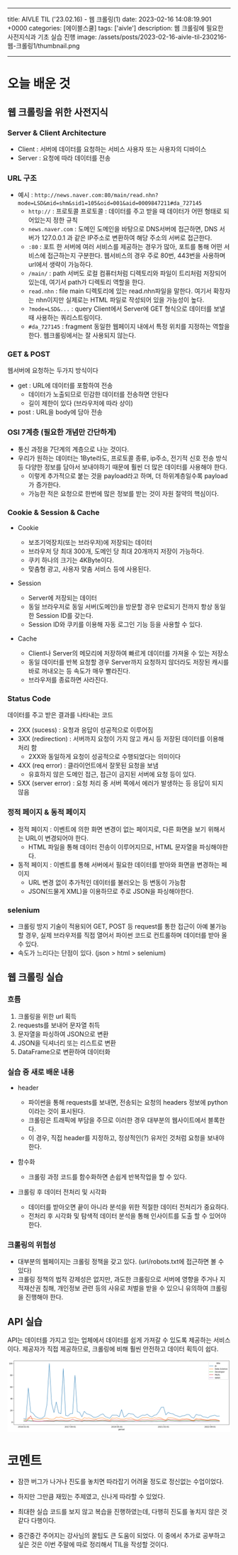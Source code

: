

---
title: AIVLE TIL ('23.02.16) - 웹 크롤링(1)
date: 2023-02-16 14:08:19.901 +0000
categories: [에이블스쿨]
tags: ['aivle']
description: 웹 크롤링에 필요한 사전지식과 기초 실습 진행
image: /assets/posts/2023-02-16-aivle-til-230216-웹-크롤링1/thumbnail.png

---

# 오늘 배운 것
## 웹 크롤링을 위한 사전지식

### Server & Client Architecture
- Client : 서버에 데이터를 요청하는 서비스 사용자 또는 사용자의 디바이스
- Server : 요청에 따라 데이터를 전송

### URL 구조
- 예시 : `http://news.naver.com:80/main/read.nhn?mode=LSD&mid=shm&sid1=105&oid=001&aid=0009847211#da_727145`
    - `http://` : 프로토콜
    프로토콜 : 데이터를 주고 받을 때 데이터가 어떤 형태로 되어있는지 정한 규칙
    - `news.naver.com` : 도메인
    도메인을 바탕으로 DNS서버에 접근하면, DNS 서버가 127.0.0.1 과 같은 IP주소로 변환하여 해당 주소의 서버로 접근한다.
    - `:80` : 포트
    한 서버에 여러 서비스를 제공하는 경우가 많아, 포트를 통해 어떤 서비스에 접근하는지 구분한다. 웹서비스의 경우 주로 80번, 443번을 사용하며 url에서 생략이 가능하다.
    - `/main/` : path
    서버도 로컬 컴퓨터처럼 디렉토리와 파일이 트리처럼 저장되어 있는데, 여기서 path가 디렉토리 역할을 한다.
    - `read.nhn` : file
    main 디렉토리에 있는 read.nhn파일을 말한다. 여기서 확장자는 nhn이지만 실제로는 HTML 파일로 작성되어 있을 가능성이 높다.
    - `?mode=LSD&...` : query
    Client에서 Server에 GET 형식으로 데이터를 보낼 때 사용하는 쿼리스트링이다.
    - `#da_727145` : fragment
    동일한 웹페이지 내에서 특정 위치를 지정하는 역할을 한다.
    웹크롤링에서는 잘 사용되지 않는다.

### GET & POST
웹서버에 요청하는 두가지 방식이다
- get : URL에 데이터를 포함하여 전송
    - 데이터가 노출되므로 민감한 데이터를 전송하면 안된다
    - 길이 제한이 있다 (브라우저에 따라 상이)
- post : URL을 body에 담아 전송

### OSI 7계층 (필요한 개념만 간단하게)

- 통신 과정을 7단계의 계층으로 나눈 것이다.
- 우리가 원하는 데이터는 1Byte라도, 프로토콜 종류, ip주소, 전기적 신호 전송 방식 등 다양한 정보를 담아서 보내야하기 때문에 훨씬 더 많은 데이터를 사용해야 한다.
    - 이렇게 추가적으로 붙는 것을 payload라고 하며, 더 하위계층일수록 payload가 증가한다.
    - 가능한 적은 요청으로 한번에 많은 정보를 받는 것이 자원 절약의 핵심이다.

### Cookie & Session & Cache

- Cookie
    - 보조기억장치(또는 브라우저)에 저장되는 데이터
    - 브라우저 당 최대 300개, 도메인 당 최대 20개까지 저장이 가능하다.
    - 쿠키 하나의 크기는 4KByte이다.
    - 맞춤형 광고, 사용자 맞춤 서비스 등에 사용된다.

- Session
    - Server에 저장되는 데이터
    - 동일 브라우저로 동일 서버(도메인)을 방문할 경우 만료되기 전까지 항상 동일한 Session ID를 갖는다.
    - Session ID와 쿠키를 이용해 자동 로그인 기능 등을 사용할 수 있다.
- Cache
    - Client나 Server의 메모리에 저장하여 빠르게 데이터를 가져올 수 있는 저장소
    - 동일 데이터를 반복 요청할 경우 Server까지 요청하지 않더라도 저장된 캐시를 바로 꺼내오는 등 속도가 매우 빨라진다.
    - 브라우저를 종료하면 사라진다.
    
### Status Code

데이터를 주고 받은 결과를 나타내는 코드

- 2XX (sucess) : 요청과 응답이 성공적으로 이루어짐
- 3XX (redirection) : 서버까지 요청이 가지 않고 캐시 등 저장된 데이터를 이용해 처리 함
    - 2XX와 동일하게 요청이 성공적으로 수행되었다는 의미이다
- 4XX (req error) : 클라이언트에서 잘못된 요청을 보냄
    - 유효하지 않은 도메인 접근, 접근이 금지된 서버에 요청 등이 있다.
- 5XX (server error) : 요청 처리 중 서버 쪽에서 에러가 발생하는 등 응답이 되지 않음

### 정적 페이지 & 동적 페이지

- 정적 페이지 : 이벤트에 의한 화면 변경이 없는 페이지로, 다른 화면을 보기 위해서는 URL이 변경되어야 한다.
    - HTML 파일을 통해 데이터 전송이 이루어지므로, HTML 문자열을 파싱해야한다.
- 동적 페이지 : 이벤트를 통해 서버에서 필요한 데이터를 받아와 화면을 변경하는 페이지
    - URL 변경 없이 추가적인 데이터를 불러오는 등 변동이 가능함
    - JSON(드물게 XML)을 이용하므로 주로 JSON을 파싱해야한다.

### selenium

- 크롤링 방지 기술이 적용되어 GET, POST 등 request를 통한 접근이 아예 불가능 할 경우, 실제 브라우저를 직접 열어서 파이썬 코드로 컨트롤하며 데이터를 받아 올 수 있다.
- 속도가 느리다는 단점이 있다. (json > html > selenium)

## 웹 크롤링 실습

### 흐름

1. 크롤링을 위한 url 획득
2. requests를 보내어 문자열 취득
3. 문자열을 파싱하여 JSON으로 변환
4. JSON을 딕셔너리 또는 리스트로 변환
5. DataFrame으로 변환하여 데이터화

### 실습 중 새로 배운 내용

- header
    - 파이썬을 통해 requests를 보내면, 전송되는 요청의 headers 정보에 python이라는 것이 표시된다.
    - 크롤링은 트래픽에 부담을 주므로 이러한 경우 대부분의 웹사이트에서 블록한다.
    - 이 경우, 직접 header를 지정하고, 정상적인(?) 유저인 것처럼 요청을 보내야 한다.
        
- 함수화

    - 크롤링 과정 코드를 함수화하면 손쉽게 반복작업을 할 수 있다.
    
- 크롤링 후 데이터 전처리 및 시각화
    - 데이터를 받아오면 끝이 아니라 분석을 위한 적절한 데이터 전처리가 중요하다.
    - 전처리 후 시각화 및 탐색적 데이터 분석을 통해 인사이트를 도출 할 수 있어야 한다.
    
### 크롤링의 위험성

- 대부분의 웹페이지는 크롤링 정책을 갖고 있다. (url/robots.txt에 접근하면 볼 수 있다)
- 크롤링 정책의 법적 강제성은 없지만, 과도한 크롤링으로 서버에 영향을 주거나 지적재산권 침해, 개인정보 관련 등의 사유로 처벌을 받을 수 있으니 유의하여 크롤링을 진행해야 한다.
    
## API 실습

API는 데이터를 가지고 있는 업체에서 데이터를 쉽게 가져갈 수 있도록 제공하는 서비스이다.
제공자가 직접 제공하므로, 크롤링에 비해 훨씬 안전하고 데이터 획득이 쉽다.

![](/assets/posts/2023-02-16-aivle-til-230216-웹-크롤링1/img0.png)

# 코멘트

- 잠깐 버그가 나거나 진도를 놓치면 따라잡기 어려울 정도로 정신없는 수업이었다.

- 하지만 그만큼 재밌는 주제였고, 신나게 따라할 수 있었다.

- 최대한 실습 코드를 보지 않고 복습을 진행하였는데, 다행히 진도를 놓치지 않은 것 같다 다행이다.

- 중간중간 주어지는 강사님의 꿀팁도 큰 도움이 되었다. 이 중에서 추가로 공부하고 싶은 것은 이번 주말에 따로 정리해서 TIL을 작성할 것이다.

        